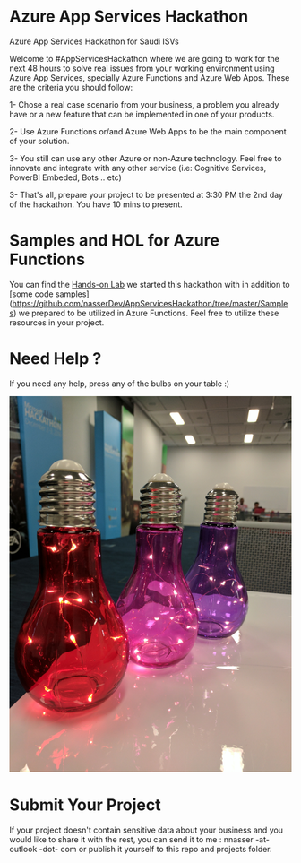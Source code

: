 # Azure App Services Hackathon

Azure App Services Hackathon for Saudi ISVs

Welcome to #AppServicesHackathon where we are going to work for the next 48 hours to solve real issues from your working environment using Azure App Services, specially Azure Functions and Azure Web Apps. These are the criteria you should follow:

1- Chose a real case scenario from your business,  a problem you already have or a new feature that can be implemented in one of your products.

2- Use Azure Functions or/and Azure Web Apps to be the main component of your solution.

3- You still can use any other Azure or non-Azure technology. Feel free to innovate and integrate with any other service (i.e: Cognitive Services, PowerBI Embeded, Bots .. etc)

3- That's all, prepare your project to be presented at 3:30 PM the 2nd day of the hackathon. You have 10 mins to present.



# Samples and HOL for Azure Functions

You can find the [Hands-on Lab](https://github.com/nasserDev/AppServicesHackathon/blob/master/HOL/README.md)  we started this hackathon with in addition to [some code samples] (https://github.com/nasserDev/AppServicesHackathon/tree/master/Samples) we prepared to be utilized in Azure Functions. Feel free to utilize these resources in your project.


# Need Help ?

If you need any help, press any of the bulbs on your table :)

![Help Me Bulbs](HOL/Images/bulb.jpg)



# Submit Your Project

If your project doesn't contain sensitive data about your business and you would like to share it with the rest, you can send it to me : nnasser -at- outlook -dot- com or publish it yourself to this repo and projects folder.


